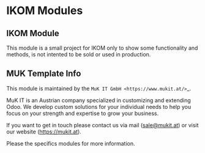 # IKOM Modules

## IKOM Module

This module is a small project for IKOM only to show some functionality and methods, is not intented
to be sold or used in production.
## MUK Template Info

This module is maintained by the `MuK IT GmbH <https://www.mukit.at/>`_.

MuK IT is an Austrian company specialized in customizing and extending Odoo.
We develop custom solutions for your individual needs to help you focus on
your strength and expertise to grow your business.

If you want to get in touch please contact us via mail
(sale@mukit.at) or visit our website (https://mukit.at).

Please the specifics modules for more information.